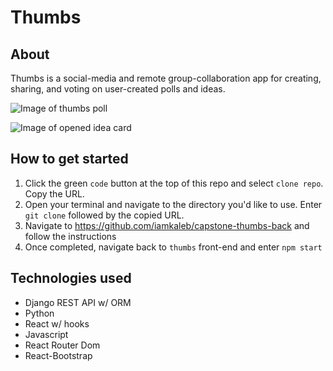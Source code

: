 # Thumbs

## About

Thumbs is a social-media and remote group-collaboration app for creating, sharing, and voting on user-created polls and ideas.

![Image of thumbs poll](https://i.imgur.com/JjdFX9n.png)

![Image of opened idea card](https://i.imgur.com/3SJMMDe.png)

## How to get started
1. Click the green `code` button at the top of this repo and select `clone repo`. Copy the URL.
2. Open your terminal and navigate to the directory you'd like to use. Enter `git clone` followed by the copied URL.
4. Navigate to https://github.com/iamkaleb/capstone-thumbs-back and follow the instructions
5. Once completed, navigate back to `thumbs` front-end and enter `npm start`

## Technologies used
- Django REST API w/ ORM
- Python
- React w/ hooks
- Javascript
- React Router Dom
- React-Bootstrap
